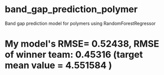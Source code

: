 # band_gap_prediction_polymer
Band gap prediction model for polymers using RandomForestRegressor
# My model's RMSE= 0.52438, RMSE of winner team: 0.45316 (target mean value = 4.551584 )
